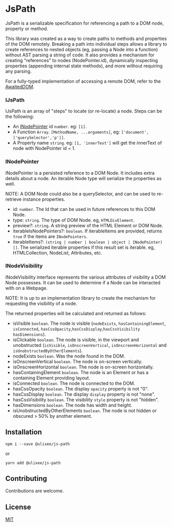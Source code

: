 # JsPath

JsPath is a serializable specification for referencing a path to a DOM node, property or method.

This library was created as a way to create paths to methods and properties of the DOM remotely. Breaking a path into individual steps allows a library to create references to nested objects (eg, passing a Node into a function) without AST parsing a string of code. It also provides a mechanism for creating "references" to nodes (NodePointer.id), dynamically inspecting properties (appending internal state methods), and more without requiring any parsing.

For a fully-typed implementation of accessing a remote DOM, refer to the [AwaitedDOM](https://docs.ulixee.org/docs/hero/basic-interfaces/awaited-dom).

### IJsPath

IJsPath is an array of "steps" to locate (or re-locate) a node. Steps can be the following:

- An [INodePointer](#inodepointer) id `number`. eg: `[1]`.
- A Function `Array`. `[MethodName, ...arguments]`, eg: `['document', ['querySelector','p']]`.
- A Property name `string`. eg: `[1, 'innerText']` will get the innerText of node with NodePointer id = 1.

### INodePointer

INodePointer is a persisted reference to a DOM Node. It includes extra details about a node. An iterable Node type will serialize the properties as well.

NOTE: A DOM Node could also be a querySelector, and can be used to re-retrieve instance properties.

- id: `number`. The Id that can be used in future references to this DOM Node.
- type: `string`. The type of DOM Node. eg, `HTMLDivElement`.
- preview?: `string`. A string preview of the HTML Element or DOM Node.
- iterableIsNodePointers?: `boolean`. If iterableItems are provided, returns `true` if the items are `INodePointers`.
- iterableItems?: `(string | number | boolean | object | INodePointer)[]`. The serialized iterable properties if this result set is iterable. eg, HTMLCollection, NodeList, Attributes, etc.

### INodeVisibility

INodeVisibility interface represents the various attributes of visibility a DOM Node possesses. It can be used to determine if a Node can be interacted with on a Webpage.

NOTE: It is up to an implementation library to create the mechanism for requesting the visibility of a node.

The returned properties will be calculated and returned as follows:

- isVisible `boolean`. The node is visible (`nodeExists`, `hasContainingElement`, `isConnected`, `hasCssOpacity`,`hasCssDisplay`,`hasCssVisibility` `hasDimensions`).
- isClickable `boolean`. The node is visible, in the viewport and unobstructed (`isVisible`, `isOnscreenVertical`, `isOnscreenHorizontal` and `isUnobstructedByOtherElements`).
- nodeExists `boolean`. Was the node found in the DOM.
- isOnscreenVertical `boolean`. The node is on-screen vertically.
- isOnscreenHorizontal `boolean`. The node is on-screen horizontally.
- hasContainingElement `boolean`. The node is an Element or has a containing Element providing layout.
- isConnected `boolean`. The node is connected to the DOM.
- hasCssOpacity `boolean`. The display `opacity` property is not "0".
- hasCssDisplay `boolean`. The display `display` property is not "none".
- hasCssVisibility `boolean`. The visibility `style` property is not "hidden".
- hasDimensions `boolean`. The node has width and height.
- isUnobstructedByOtherElements `boolean`. The node is not hidden or obscured > 50% by another element.

## Installation

```shell script
npm i --save @ulixee/js-path
```

or

```shell script
yarn add @ulixee/js-path
```

## Contributing

Contributions are welcome.

## License

[MIT](LICENSE)
